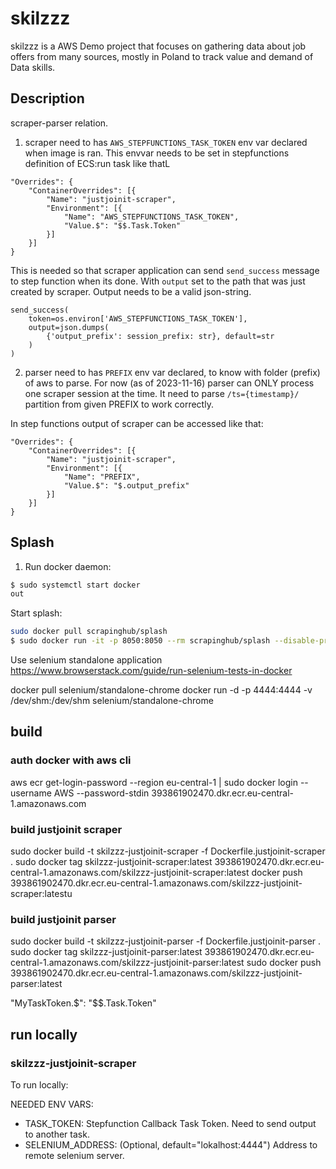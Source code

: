 # skilzzz

skilzzz is a AWS Demo project that focuses on gathering data about job offers from many sources, mostly in Poland to track value and demand of Data skills.


## Description

scraper-parser relation.
1. scraper need to has `AWS_STEPFUNCTIONS_TASK_TOKEN` env var declared when image is ran. 
This envvar needs to be set in stepfunctions definition of ECS:run task like thatL

```
"Overrides": {
    "ContainerOverrides": [{
        "Name": "justjoinit-scraper",
        "Environment": [{
            "Name": "AWS_STEPFUNCTIONS_TASK_TOKEN",
            "Value.$": "$$.Task.Token"
        }]
    }]
}
```

This is needed so that scraper application can send `send_success` message to step function
when its done. With `output` set to the path that was just created by scraper. Output needs to 
be a valid json-string.

```
send_success(
    token=os.environ['AWS_STEPFUNCTIONS_TASK_TOKEN'],
    output=json.dumps(
        {'output_prefix': session_prefix: str}, default=str
    )
)
```

2. parser need to has `PREFIX` env var declared, to know with folder (prefix) of aws
to parse. For now (as of 2023-11-16) parser can ONLY process one scraper session
at the time. It need to parse `/ts={timestamp}/` partition from given PREFIX to work
correctly.

In step functions output of scraper can be accessed like that:
```
"Overrides": {
    "ContainerOverrides": [{
        "Name": "justjoinit-scraper",
        "Environment": [{
            "Name": "PREFIX",
            "Value.$": "$.output_prefix"
        }]
    }]
}
```


## Splash

1. Run docker daemon:

```bash
$ sudo systemctl start docker
out
```

Start splash:

```bash
sudo docker pull scrapinghub/splash
$ sudo docker run -it -p 8050:8050 --rm scrapinghub/splash --disable-private-mode
```


Use selenium standalone application
https://www.browserstack.com/guide/run-selenium-tests-in-docker

docker pull selenium/standalone-chrome
docker run -d -p 4444:4444 -v /dev/shm:/dev/shm selenium/standalone-chrome

## build

### auth docker with aws cli

aws ecr get-login-password --region eu-central-1 | sudo docker login --username AWS --password-stdin 393861902470.dkr.ecr.eu-central-1.amazonaws.com

### build justjoinit scraper

sudo docker build -t skilzzz-justjoinit-scraper -f Dockerfile.justjoinit-scraper .
sudo docker tag skilzzz-justjoinit-scraper:latest 393861902470.dkr.ecr.eu-central-1.amazonaws.com/skilzzz-justjoinit-scraper:latest
docker push 393861902470.dkr.ecr.eu-central-1.amazonaws.com/skilzzz-justjoinit-scraper:latestu


### build justjoinit parser

sudo docker build -t skilzzz-justjoinit-parser -f Dockerfile.justjoinit-parser .
sudo docker tag skilzzz-justjoinit-parser:latest 393861902470.dkr.ecr.eu-central-1.amazonaws.com/skilzzz-justjoinit-parser:latest
sudo docker push 393861902470.dkr.ecr.eu-central-1.amazonaws.com/skilzzz-justjoinit-parser:latest

"MyTaskToken.$": "$$.Task.Token"

## run locally

### skilzzz-justjoinit-scraper

To run locally:

NEEDED ENV VARS:

- TASK_TOKEN: Stepfunction Callback Task Token. Need to send output to another task.
- SELENIUM_ADDRESS: (Optional, default="lokalhost:4444") Address to remote selenium server.
